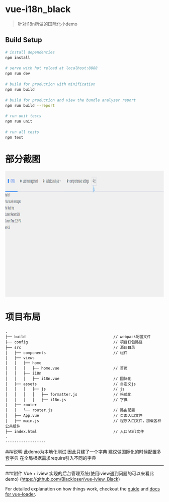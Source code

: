 # vue-i18n_black

> 针对i18n所做的国际化小demo

## Build Setup

``` bash
# install dependencies
npm install

# serve with hot reload at localhost:8888
npm run dev

# build for production with minification
npm run build

# build for production and view the bundle analyzer report
npm run build --report

# run unit tests
npm run unit

# run all tests
npm test
```
# 部分截图



<img src="https://github.com/Blackloser/vue-i18n_black/blob/master/images/jdfw.gif" width="800" height="400"/>



# 项目布局

```
.
├── build                                       // webpack配置文件
├── config                                      // 项目打包路径
├── src                                         // 源码目录
│   ├── components                              // 组件
│   ├── views
│   │   ├── home
│   │   │   ├── home.vue                        // 首页
│   │   ├── i18n
│   │   │   ├── i18n.vue                        // 国际化
│   ├── assets                                  // 自定义js
│   │   │   ├── js                              // js
│   │   │   │   ├── formatter.js                // 格式化
│   │   │   │   ├── i18n.js                     // 字典
│   ├── router
│   │   └── router.js                           // 路由配置
│   ├── App.vue                                 // 页面入口文件
│   ├── main.js                                 // 程序入口文件，加载各种公共组件
├── index.html                                  // 入口html文件                           
.
------------------
```

###说明
  此demo为本地化测试  因此只建了一个字典  建议做国际化的时候配置多套字典  在全局根据需求require引入不同的字典

------------------

###附件 Vue + iview 实现的后台管理系统(使用iview遇到问题的可以来看此demo)
(https://github.com/Blackloser/vue-iview_Black)

For detailed explanation on how things work, checkout the [guide](http://vuejs-templates.github.io/webpack/) and [docs for vue-loader](http://vuejs.github.io/vue-loader).

